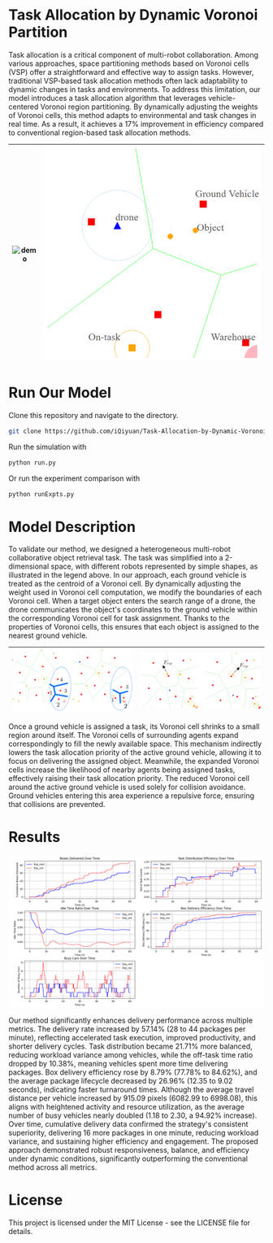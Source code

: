 # Task Allocation by Dynamic Voronoi Partition
Task allocation is a critical component of multi-robot collaboration. Among various approaches, space partitioning methods based on Voronoi cells (VSP) offer a straightforward and effective way to assign tasks. However, traditional VSP-based task allocation methods often lack adaptability to dynamic changes in tasks and environments. To address this limitation, our model introduces a task allocation algorithm that leverages vehicle-centered Voronoi region partitioning. By dynamically adjusting the weights of Voronoi cells, this method adapts to environmental and task changes in real time. As a result, it achieves a 17% improvement in efficiency compared to conventional region-based task allocation methods.

| ![demo](figure/demo.gif) | ![env](figure/env.png) |
| ------------------------ | ---------------------- |

# Run Our Model
Clone this repository and navigate to the directory.
```bash
git clone https://github.com/iQiyuan/Task-Allocation-by-Dynamic-Voronoi-Partition.git
```

Run the simulation with
```bash
python run.py
```

Or run the experiment comparison with
```bash
python runExpts.py
```

# Model Description

To validate our method, we designed a heterogeneous multi-robot collaborative object retrieval task. The task was simplified into a 2-dimensional space, with different robots represented by simple shapes, as illustrated in the legend above. In our approach, each ground vehicle is treated as the centroid of a Voronoi cell. By dynamically adjusting the weight used in Voronoi cell computation, we modify the boundaries of each Voronoi cell. When a target object enters the search range of a drone, the drone communicates the object's coordinates to the ground vehicle within the corresponding Voronoi cell for task assignment. Thanks to the properties of Voronoi cells, this ensures that each object is assigned to the nearest ground vehicle.

| ![eg](figure/example.jpg) | ![rpls](figure/repulsive.jpg) |
| ------------------------- | ----------------------------- |

Once a ground vehicle is assigned a task, its Voronoi cell shrinks to a small region around itself. The Voronoi cells of surrounding agents expand correspondingly to fill the newly available space. This mechanism indirectly lowers the task allocation priority of the active ground vehicle, allowing it to focus on delivering the assigned object. Meanwhile, the expanded Voronoi cells increase the likelihood of nearby agents being assigned tasks, effectively raising their task allocation priority. The reduced Voronoi cell around the active ground vehicle is used solely for collision avoidance. Ground vehicles entering this area experience a repulsive force, ensuring that collisions are prevented.

# Results

![details](figure/results.png)

Our method significantly enhances delivery performance across multiple metrics. The delivery rate increased by 57.14% (28 to 44 packages per minute), reflecting accelerated task execution, improved productivity, and shorter delivery cycles. Task distribution became 21.71% more balanced, reducing workload variance among vehicles, while the off-task time ratio dropped by 10.38%, meaning vehicles spent more time delivering packages. Box delivery efficiency rose by 8.79% (77.78% to 84.62%), and the average package lifecycle decreased by 26.96% (12.35 to 9.02 seconds), indicating faster turnaround times. Although the average travel distance per vehicle increased by 915.09 pixels (6082.99 to 6998.08), this aligns with heightened activity and resource utilization, as the average number of busy vehicles nearly doubled (1.18 to 2.30, a 94.92% increase). Over time, cumulative delivery data confirmed the strategy's consistent superiority, delivering 16 more packages in one minute, reducing workload variance, and sustaining higher efficiency and engagement. The proposed approach demonstrated robust responsiveness, balance, and efficiency under dynamic conditions, significantly outperforming the conventional method across all metrics.

# License
This project is licensed under the MIT License - see the LICENSE file for details.
